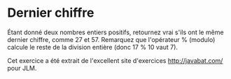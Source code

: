 
# Dernier chiffre #
Étant donné deux nombres entiers positifs, retournez vrai s'ils ont le même
dernier chiffre, comme 27 et 57. Remarquez que l'opérateur % (modulo)
calcule le reste de la division entière (donc 17 % 10 vaut 7).

Cet exercice a été extrait de l'excellent site d'exercices
http://javabat.com/ pour JLM.

